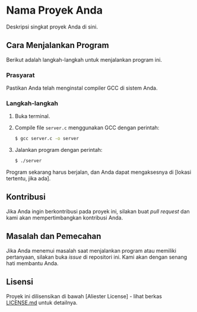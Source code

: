 # Nama Proyek Anda

Deskripsi singkat proyek Anda di sini.

## Cara Menjalankan Program

Berikut adalah langkah-langkah untuk menjalankan program ini.

### Prasyarat

Pastikan Anda telah menginstal compiler GCC di sistem Anda.

### Langkah-langkah

1. Buka terminal.
2. Compile file `server.c` menggunakan GCC dengan perintah:

    ```bash
    $ gcc server.c -o server
    ```

3. Jalankan program dengan perintah:

    ```bash
    $ ./server
    ```

Program sekarang harus berjalan, dan Anda dapat mengaksesnya di [lokasi tertentu, jika ada].

## Kontribusi

Jika Anda ingin berkontribusi pada proyek ini, silakan buat _pull request_ dan kami akan mempertimbangkan kontribusi Anda.

## Masalah dan Pemecahan

Jika Anda menemui masalah saat menjalankan program atau memiliki pertanyaan, silakan buka _issue_ di repositori ini. Kami akan dengan senang hati membantu Anda.

## Lisensi

Proyek ini dilisensikan di bawah [Aliester License] - lihat berkas [LICENSE.md](LICENSE.md) untuk detailnya.
